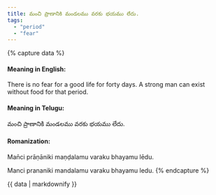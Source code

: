 ```yaml
---
title: మంచి ప్రాణానికి మండలము వరకు భయము లేదు.
tags:
  - "period"
  - "fear"
---
```


{% capture data %}
#### Meaning in English:
There is no fear for a good life for forty days.
A strong man can exist without food for that period.

#### Meaning in Telugu:
మంచి ప్రాణానికి మండలము వరకు భయము లేదు.

#### Romanization:
Man̄ci prāṇāniki maṇḍalamu varaku bhayamu lēdu.

Manci prananiki mandalamu varaku bhayamu ledu.
{% endcapture %}

{{ data | markdownify }}

